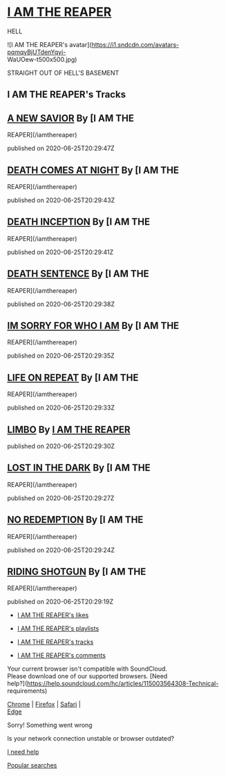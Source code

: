 # [I AM THE REAPER](/iamthereaper)

HELL

![I AM THE REAPER's avatar](https://i1.sndcdn.com/avatars-pqmqyBjUTdenYqyi-  
WaUOew-t500x500.jpg)

STRAIGHT OUT OF HELL'S BASEMENT

## I AM THE REAPER's Tracks

## [A NEW SAVIOR](/iamthereaper/a-new-savior) By [I AM THE

REAPER](/iamthereaper)

published on 2020-06-25T20:29:47Z

## [DEATH COMES AT NIGHT](/iamthereaper/death-comes-at-night) By [I AM THE

REAPER](/iamthereaper)

published on 2020-06-25T20:29:43Z

## [DEATH INCEPTION](/iamthereaper/death-inception) By [I AM THE

REAPER](/iamthereaper)

published on 2020-06-25T20:29:41Z

## [DEATH SENTENCE](/iamthereaper/death-sentence) By [I AM THE

REAPER](/iamthereaper)

published on 2020-06-25T20:29:38Z

## [IM SORRY FOR WHO I AM](/iamthereaper/im-sorry-for-who-i-am) By [I AM THE

REAPER](/iamthereaper)

published on 2020-06-25T20:29:35Z

## [LIFE ON REPEAT](/iamthereaper/life-on-repeat) By [I AM THE

REAPER](/iamthereaper)

published on 2020-06-25T20:29:33Z

## [LIMBO](/iamthereaper/limbo) By [I AM THE REAPER](/iamthereaper)

published on 2020-06-25T20:29:30Z

## [LOST IN THE DARK](/iamthereaper/lost-in-the-dark) By [I AM THE

REAPER](/iamthereaper)

published on 2020-06-25T20:29:27Z

## [NO REDEMPTION](/iamthereaper/no-redemption) By [I AM THE

REAPER](/iamthereaper)

published on 2020-06-25T20:29:24Z

## [RIDING SHOTGUN](/iamthereaper/riding-shotgun) By [I AM THE

REAPER](/iamthereaper)

published on 2020-06-25T20:29:19Z

  * [I AM THE REAPER's likes](/iamthereaper/likes)

  * [I AM THE REAPER's playlists](/iamthereaper/sets)

  * [I AM THE REAPER's tracks](/iamthereaper/tracks)

  * [I AM THE REAPER's comments](/iamthereaper/comments)

Your current browser isn't compatible with SoundCloud.  
Please download one of our supported browsers. [Need  
help?](https://help.soundcloud.com/hc/articles/115003564308-Technical-  
requirements)

[Chrome](http://google.com/chrome "Chrome") | [Firefox](http://firefox.com  
"Firefox") | [Safari](http://apple.com/safari "Safari") |  
[Edge](https://www.microsoft.com/edge "Edge")

Sorry! Something went wrong

Is your network connection unstable or browser outdated?

[I need help](https://help.soundcloud.com)

[Popular searches](/popular/searches "Popular searches")
